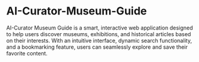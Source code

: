 # AI-Curator-Museum-Guide
AI-Curator Museum Guide is a smart, interactive web application designed to help users discover museums, exhibitions, and historical articles based on their interests. With an intuitive interface, dynamic search functionality, and a bookmarking feature, users can seamlessly explore and save their favorite content.
